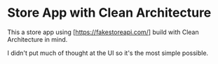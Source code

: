 # Store App with Clean Architecture
This a store app using [https://fakestoreapi.com/] build with Clean Architecture in mind.


I didn't put much of thought at the UI so it's the most simple possible.
